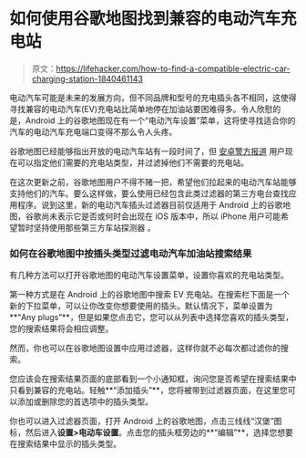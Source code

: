 # 如何使用谷歌地图找到兼容的电动汽车充电站

> 原文：<https://lifehacker.com/how-to-find-a-compatible-electric-car-charging-station-1840461143>

电动汽车可能是未来的发展方向，但不同品牌和型号的充电插头各不相同，这使得寻找兼容的电动汽车(EV)充电站比简单地停在加油站要困难得多。令人欣慰的是，Android 上的谷歌地图现在有一个“电动汽车设置”菜单，这将使寻找适合你的汽车的电动汽车充电端口变得不那么令人头疼。



谷歌地图已经能够指出开放的电动汽车站有一段时间了，但 [安卓警方报道](https://www.androidpolice.com/2019/12/14/google-maps-can-now-search-for-electric-vehicle-charging-stations-by-plug-type/) 用户现在可以指定他们需要的充电站类型，并过滤掉他们不需要的充电站。

在这次更新之前，谷歌地图用户不得不赌一把，希望他们拉起来的电动汽车站能够支持他们的汽车。要么这样做，要么使用已经包含此类过滤器的第三方电台查找应用程序。说到这里，新的电动汽车插头过滤器目前仅适用于 Android 上的谷歌地图，谷歌尚未表示它是否或何时会出现在 iOS 版本中，所以 iPhone 用户可能希望暂时坚持使用那些第三方车站探测器 。

### 如何在谷歌地图中按插头类型过滤电动汽车加油站搜索结果

有几种方法可以打开谷歌地图的电动汽车设置菜单，设置你喜欢的充电站类型。

第一种方式是在 Android 上的谷歌地图中搜索 EV 充电站。在搜索栏下面是一个新的下拉菜单，可以让你改变你想要使用的插头。默认情况下，菜单设置为**“Any plugs”**，但是如果您点击它，您可以从列表中选择您喜欢的插头类型，您的搜索结果将会相应调整。

然而，你也可以在谷歌地图设置中应用过滤器，这样你就不必每次都过滤你的搜索。

您应该会在搜索结果页面的底部看到一个小通知框，询问您是否希望在搜索结果中只看到兼容的充电站。轻触**“添加插头”**，您将被带到过滤器页面，在这里您可以添加或删除您的首选项中的插头类型。

你也可以进入过滤器页面，打开 Android 上的谷歌地图，点击三线线“汉堡”图标，然后进入**设置>电动车设置**。点击您的插头框旁边的**“编辑”**，选择您想要在搜索结果中显示的插头类型。